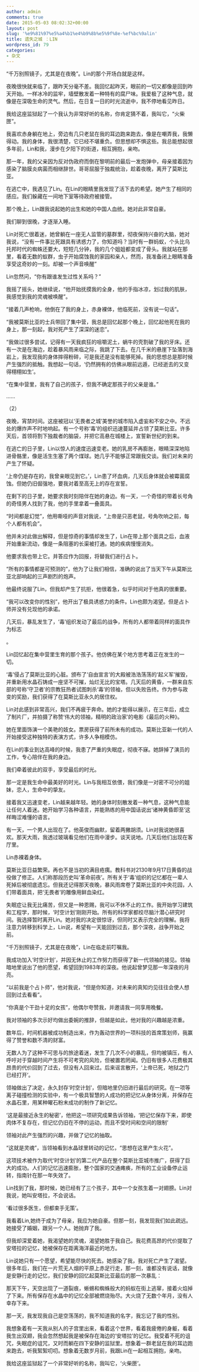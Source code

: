 ```yaml
---
author: admin
comments: true
date: 2015-05-03 08:02:32+00:00
layout: post
slug: '%e9%81%97%e5%a4%b1%e4%b9%8b%e5%9f%8e-%ef%bc%9alin'
title: 遗失之城 ：LIN
wordpress_id: 79
categories:
- 杂文
---
```


“千万别照镜子，尤其是在夜晚”。Lin的那个开场白就是这样。

夜晚很快就来临了，跟昨天分毫不差。我回忆起昨天，眼前的一切又都像是回到昨天开始。一样冰冷的监牢，墙壁散发着一种特有的腐尸味。我爱极了这种气息，就像是在深吸生命的灵气。然后，在日复一日的时光流逝中，我不停地看见昨日。



我给这座监狱起了一个我认为非常好听的名称，你肯定猜不着，我叫它，“火柴匣”。

我喜欢赤身躺在地上，旁边有几只老鼠在我的耳边跑来跑去，像是在嘲弄我，我懒得动。我的身体，我很清楚，它已经不堪重负。但思想却不惧这些。我总能想起很多年前，Lin和我，漫步在夕阳下的街道，相互拥抱，亲吻。



那一年，我的父亲因为反对伪政府而倒在黎明前的最后一发炮弹中，母亲接着因为感染了脑膜炎病菌而相继辞世。哥哥屈服于独裁统治，趁着夜晚，离开了莫斯比亚。



在逃亡中，我遇见了Lin。在Lin的眼睛里我发现了活下去的希望。她产生了相同的感应。我们躲藏在一间地下室等待政府被接管。

那个晚上，Lin跟我说起她的出生和她的中国人血统。她对此非常自豪。

我们聊到很晚，才逐渐入睡。

Lin对死亡很着迷，她曾躺在一座无人监管的墓群里，彻夜保持兴奋的大脑，她对我说，“没有一件事比死跟具有诱惑力了，你知道吗？当时有一群蚂蚁，个头比乌托邦时代的蜘蛛还要大，短短几分钟，我的几个姐姐都变成了骨头。我就站在那里，看着无数的蚁群，虫子开始腐蚀我的家园和亲人，然而，我准备闭上眼睛准备享受这奇妙的一刻。却被一个声音唤醒”



Lin忽然问，“你有跟谁发生过性关系吗？”

我摇了摇头，她继续说，“他开始抚摸我的全身，他的手指冰凉，划过我的肌肤，我感觉到我的灵魂被唤醒”。

“接着几声枪响，他倒在了我的身上，赤身裸体，他临死前，没有说一句话”。



“我被莫斯比亚的士兵带回了集中营，我总是回忆起那个晚上，回忆起他死在我的身上，那一刻起，我对死产生了深深的迷恋”。



“我做过很多尝试，记得有一天我疯狂的咀嚼泥土，蜗牛的壳割破了我的牙床。还有一次是在海边，趁着暴风雨来临之际，我跳了下去。在几千米的悬崖下坠落到海岩上，我发现我的身体摔得粉碎，可是我还是没有能够死掉。我的思想总是那时候产生强烈的抵触。我想起一句话，‘仍然拥有的仿佛从眼前远遁，已经逝去的又变得栩栩如生’。



“在集中营里，我有了自己的孩子，但我不确定那孩子的父亲是谁。”

......













（2）

夜晚，宵禁时间。这座被冠以‘无畏者之城’美誉的城市陷入虚妄和不安之中。不远处的爆炸声不时地响起。有一个号称‘毒’的组织迅速蔓延并占领了莫斯比亚。许多天后，首领将割下独裁者的脑袋，并把它高悬在城楼上，宣誓新世纪的到来。



在逃亡的日子里，Lin以惊人的速度迅速变老。她的乳房不再膨胀，眼睛深深地陷进骨骼里，像是活生生塞了两个煤球。她几乎不能够正常跟我交谈。我们对未来的产生了怀疑。

‘上帝仍是存在的，我曾亲眼见到它。’，Lin患了坏血病，几天后身体就会被霉菌腐蚀。但她仍旧倔强地，要我对着至高无上的存在宣誓。

在剩下的日子里，她要求我时刻陪伴在她的身边。有一天，一个奇怪的带着长号角的奇怪男人找到了我，他的手里拿着一叠面具。

“时间都是幻觉”，他用嘶哑的声音对我说，“上帝是只恶老鼠，号角吹响之前，每个人都有机会”。



他并未对此做出解释，但是惊奇的事情却发生了，Lin在带上那个面具之后，血液开始重新流动，像是一条阻塞的长渠被打通。她的疾病慢慢消失。



他要求我也带上它。并答应作为回报，将替我们进行占卜。

“所有的事情都是可预测的”，他为了让我们相信，准确的说出了当天下午从莫斯比亚北部响起的三声剧烈的炮声。



他最终说服了Lin，但我却产生了抗拒，他很着急，似乎时间对于他真的很重要。

“我可以改变你的性别”，他开出了极具诱惑力的条件。Lin也颇为渴望。但是占卜师并没有兑现他的承诺。



几天后，暴乱发生了，‘毒’组织发动了最后的战争，所有的人都带着同样的面具作为标志

。

Lin回忆起在集中营里生育的那个孩子。他仿佛在某个地方思考着正在发生的一切。



‘毒’侵占了莫斯比亚的心脏。颁布了‘自由宣言’的大殿被浩浩荡荡的‘起义军’摧毁，并重新用水晶石铸成一座坚不可摧，灿烂无比的宝塔。几天后的黄昏，一群来自东部的号称‘守卫者’的宗教狂热者试图刺杀‘毒’的领袖，但以失败告终。作为参与政变的奖励，我们获得了在莫斯比亚永久的居住权。

Lin对此感到非常高兴，我们不再疲于奔命。她的才能得以展示，在三年后，成立了制片厂，并拍摄了称赞‘伟大的领袖，精明的政治家’的电影《最后的火种》。

她在里面饰演一个美艳的妓女。票房获得了前所未有的成功。莫斯比亚新一代的人开始接受这种独特的表演方式，许多人争相模仿。

在Lin的事业到达高峰的时候，我患了严重的失眠症，彻夜不寐。她辞掉了演员的工作，专心陪伴在我的身边。

我们牵着彼此的双手，享受最后的时光。

那一定是我生命中最美好的时光。Lin与我相互依偎，我们像是一对密不可分的姐妹，恋人，生命中的挚友。





接着我又迅速变老，Lin越来越年轻。她的身体时刻散发着一种气息，这种气息能让任何人着迷。她开始学习各种语言，并能熟练的用中国话说出‘诸神黄昏即至’这样晦涩难懂的语言。

有一天，一个男人出现在了。他英俊而幽默，留着两撇胡须。Lin对我说她很喜欢。那天大雨，我透过玻璃看见他们在雨中漫步。谈天说地。几天后他们出现在客厅里。

Lin赤裸着身体。



莫斯比亚日益繁荣。再也不是当初的满目疮痍。教科书对2130年9月17日黄昏的战役做了修正。人们称那段历史叫‘革命前夜’。所有关于‘毒’组织的记忆都在一辈人死掉后被彻底遗忘。但我还记得那天夜晚，暴风雨席卷了莫斯比亚的中央花园，人们带着面具，把‘无畏者’的雕像用鲜血染红。



失眠症让我无比痛苦，但又是一种恩赐，我可以不休不止的工作。我开始学习建筑和工程学，那时候，‘时空计划’刚刚开始。所有的科学家都绞尽脑汁潜心研究时间。我选择暂时离开Lin。她对我的决定很惊讶，但同时又表示完全的理解。我将注意力转移到科学上，Lin说，希望有一天能回到过去，那个深夜，战争开始之前。

“千万别照镜子，尤其是在夜晚”，Lin在临走前叮嘱我。



我成功加入‘时空计划’，并因无休止的工作努力而获得了新一代领袖的接见。领袖暗地里说出了他的愿望，希望回到1983年的深夜。他说起曾梦见那一年深夜的月亮。

“以前我是个占卜师”，他对我说，“但是你知道，对未来的真知灼见往往会使人想回到过去看看”。

“你真是个干劲十足的女孩”，他偶尔夸赞我，并邀请我一同享用晚餐。



我对领袖的多次示好均做出委婉的推辞，但越是如此，他对我的兴趣越是浓重。

数年后，时间机器被成功制造出来，作为轰动世界的一项科技的首席策划师，我赢得了赞誉和数不清的财富。



无数人为了这种不可思与的旅途着迷，发生了几次不小的暴乱，但均被镇压，有人呼吁对于穿越时间产生将不可考究的风险，但被置若罔闻。仍旧有很多人花费极其昂贵的代价回到了过去，但没有人回来过。后来谣言散开，‘上帝已死，地狱之门已经打开’。

领袖做出了决定，永久封存‘时空计划’，但暗地里仍旧进行最后的研究。在一项等离子碰撞检测的实验中，有一个极具智慧的人成功的把记忆从身体分离，并保存在水晶石里，用某种曜石粉末成功的制作了新记忆。

‘这是最接近永生的秘密’，他把这一项研究成果告诉领袖，‘把记忆保存下来，即使肉体不复存在，但记忆仍旧在不停的运动，而且不受时间和空间的限制’

领袖对此产生强烈的兴趣，并做了记忆的抽取。

“这就是灵魂”，当领袖看到水晶球里转动的记忆，“思想在这里产生火花”。



这项技术被作为取代‘时空计划’的第二代产品在整个莫斯比亚城市推广，获得了巨大的成功。人们的记忆迅速膨胀，整个国家的交通瘫痪，所有的工业设备停止运转，指南针在那一年失效了。

Lin找到了我，那时候，她已经有了三个孩子，其中一个女孩生着一对翅膀。Lin对我说，她叫安塔拉，不会说话。

‘看过很多医生，但都束手无策’。

我看着Lin,她终于成为了母亲，我应为她自豪。但那一刻，我发现我们如此疏远。她接受了婚姻，跟另一个人。她抛弃了我。

但我却深爱着她，我渴望她的灵魂，渴望她胜于我自己。我花费高昂的代价提取了安塔拉的记忆，她被保存在距离海洋最近的地方。



Lin说她只有一个愿望，希望能尽快的死去。她感染了我，我对死亡产生了渴望。很多年后，我们在一片荒无人烟的平原上赤足行走，那一刻，谁都没有说话，就像是安静行走的记忆，我们安静的回忆起莫斯比亚最后的那一次暴乱：

那天下午，天空出现了一道裂痕，蜥蜴和蜘蛛般大的蚂蚁在街上逃窜，接着火焰掉了下来。所有保存在水晶中的记忆全部被燃烧殆尽。大火烧了无数个年月，没有人幸存下来。



那一天，我发现我自己是空荡荡的，我不知道我的名字，我忘记了我的性别。

我想象着有一天我从别人的子宫里出来，看着这个世界，看着我疲倦的身躯，看着我生出双翅，我会忽然想起我是被保存在海边的‘安塔拉’的记忆。我受着不死的诅咒，失眠症的诅咒，又时而躺在四下安静的监狱里。想象着一群老鼠在我的耳边跑来跑去，听我絮絮叨叨。想象着无数岁月前，我跟Lin在一起相互拥抱，亲吻。

我给这座监狱起了一个非常好听的名称，我叫它，‘火柴匣’。
